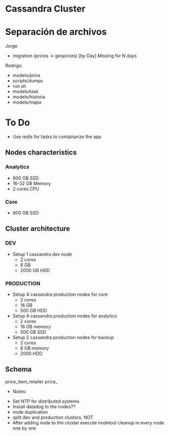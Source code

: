 # Cassandra Cluster

# Separación de archivos

Jorge
- migration (prices -> geoprices) [by Day] Missing for N days

Rodrigo
- models/price
- scripts/dumps
- run.sh 
- models/task
- models/historia
- models/mapa


# To Do

- Use redis for tasks to containarize the app

## Nodes characteristics
### Analytics
- 800 GB SSD
- 16-32 GB Memory
- 2 cores CPU
### Core
- 800 GB SSD


## Cluster architecture
### DEV
- Setup 1 cassandra dev node
  - 2 cores
  - 8 GB
  - 2000 GB HDD
### PRODUCTION
- Setup 4 cassandra production nodes for core
  - 2 cores
  - 16 GB
  - 500 GB HDD
- Setup 4 cassandra production nodes for analytics
  - 2 cores
  - 16 GB memory
  - 500 GB SSD
- Setup 2 cassandra production nodes for backup
  - 2 cores
  - 8 GB memory
  - 2000 HDD


## Schema

price_item_retailer
price_


* Notes:
- Set NTP for distributed systems
- Install datadog to the nodes??
- node duplication
- split dev and production clusters, NOT
- After adding node to the cluster execute nodetool cleanup in every node one by one
